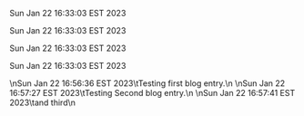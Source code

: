 
Sun Jan 22 16:33:03 EST 2023


Sun Jan 22 16:33:03 EST 2023


Sun Jan 22 16:33:03 EST 2023


Sun Jan 22 16:33:03 EST 2023

\nSun Jan 22 16:56:36 EST 2023\tTesting first blog entry.\n
\nSun Jan 22 16:57:27 EST 2023\tTesting Second blog entry.\n
\nSun Jan 22 16:57:41 EST 2023\tand third\n
